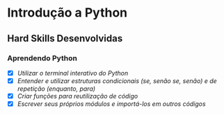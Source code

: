 # Introdução a Python

## Hard Skills Desenvolvidas

### Aprendendo Python

- [X] _Utilizar o terminal interativo do Python_
- [X] _Entender e utilizar estruturas condicionais (se, senão se, senão) e de repetição (enquanto, para)_
- [X] _Criar funções para reutilização de código_
- [X] _Escrever seus próprios módulos e importá-los em outros códigos_
